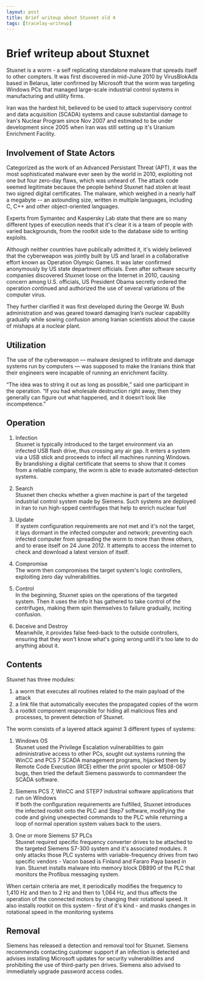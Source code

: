 ```yaml
---
layout: post
title: Brief writeup about Stuxnet old 4
tags: [tracelay-writeup]
---
```

# Brief writeup about Stuxnet

Stuxnet is a worm - a self replicating standalone malware that spreads itself to other compters. It was first discovered in mid-June 2010 by VirusBlokAda based in Belarus, later confirmed by Microsoft that the worm was targeting Windows PCs that managed large-scale industrial control systems in manufacturing and utility firms.

Iran was the hardest hit, believed to be used to attack supervisory control and data acquisition (SCADA) systems and cause substantial damage to Iran's Nuclear Program since Nov 2007 and estimated to be under development since 2005 when Iran was still setting up it's Uranium Enrichment Facility.

## Involvement of State Actors
Categorized as the work of an Advanced Persistant Threat (APT), it was the most sophisticated malware ever seen by the world in 2010, exploiting not one but four zero-day flaws, which was unheard of. The attack code seemed legitimate because the people behind Stuxnet had stolen at least two signed digital certificates. The malware, which weighed in a nearly half a megabyte -- an astounding size, written in multiple languages, including C, C++ and other object-oriented languages.

Experts from Symantec and Kaspersky Lab state that there are so many different types of execution needs that it's clear it is a team of people with varied backgrounds, from the rootkit side to the database side to writing exploits.

Although neither countries have publically admitted it, it's widely believed that the cyberweapon was jointly built by US and Israel in a collaborative effort known as Operation Olympic Games. It was later confirmed anonymously by US state department officials. Even after software security companies discovered Stuxnet loose on the Internet in 2010, causing concern among U.S. officials, US President Obama secretly ordered the operation continued and authorized the use of several variations of the computer virus.

They further clarified it was first developed during the George W. Bush administration and was geared toward damaging Iran’s nuclear capability gradually while sowing confusion among Iranian scientists about the cause of mishaps at a nuclear plant.

## Utilization
The use of the cyberweapon — malware designed to infiltrate and damage systems run by computers — was supposed to make the Iranians think that their engineers were incapable of running an enrichment facility.

“The idea was to string it out as long as possible,” said one participant in the operation. “If you had wholesale destruction right away, then they generally can figure out what happened, and it doesn’t look like incompetence.”

## Operation

1. Infection \
Stuxnet is typically introduced to the target environment via an infected USB flash drive, thus crossing any air gap. It enters a system via a USB stick and proceeds to infect all machines running Windows. By brandishing a digital certificate that seems to show that it comes from a reliable company, the worm is able to evade automated-detection systems.

2. Search \
Stuxnet then checks whether a given machine is part of  the targeted industrial control system made by Siemens. Such systems are deployed in Iran to run high-spped centrifuges that help to enrich nuclear fuel

3. Update \
If system configuration requirements are not met and it's not the target, it lays dormant in the infected computer and network; preventing each infected computer from spreading the worm to more than three others, and to erase itself on 24 June 2012. It attempts to access the internet to check and download a latest version of itself.

4. Compromise \
The worm then compromises the target system's logic controllers, exploiting zero day vulnerabilities.

5. Control \
In the beginning, Stuxnet spies on the operations of the targeted system. Then it uses the info it has gathered to take control of the centrifuges, making them spin themselves to failure gradually, inciting confusion.

6. Deceive and Destroy \
Meanwhile, it provides false feed-back to the outside controllers, ensuring that they won't know what's going wrong until it's too late to do anything about it.

## Contents
Stuxnet has three modules: 
1. a worm that executes all routines related to the main payload of the attack
2. a link file that automatically executes the propagated copies of the worm
3. a rootkit component responsible for hiding all malicious files and processes, to prevent detection of Stuxnet.

The worm consists of a layered attack against 3 different types of systems:
1. Windows OS \
Stuxnet used the Privilege Escalation vulnerabilities to gain administrative access to other PCs, sought out systems running the WinCC and PCS 7 SCADA management programs, hijacked them by Remote Code Execution (RCE) either the print spooler or MS08-067 bugs, then tried the default Siemens passwords to commandeer the SCADA software.

2. Siemens PCS 7, WinCC and STEP7 industrial software applications that run on Windows \
If both the configuration requirements are fulfilled, Stuxnet introduces the infected rootkit onto the PLC and Step7 software, modifying the code and giving unexpected commands to the PLC while returning a loop of normal operation system values back to the users.

3. One or more Siemens S7 PLCs \
Stuxnet required specific frequency converter drives to be attached to the targeted Siemens S7-300 system and it's associated modules. It only attacks those PLC systems with variable-frequency drives from two specific vendors - Vacon based is Finland and Fararo Paya based in Iran. Stuxnet installs malware into memory block DB890 of the PLC that monitors the Profibus messaging system.

When certain criteria are met, it periodically modifies the frequency to 1,410 Hz and then to 2 Hz and then to 1,064 Hz, and thus affects the operation of the connected motors by changing their rotational speed. It also installs rootkit on this system - first of it's kind - and masks changes in rotational speed in the monitoring systems

## Removal
Siemens has released a detection and removal tool for Stuxnet. Siemens recommends contacting customer support if an infection is detected and advises installing Microsoft updates for security vulnerabilities and prohibiting the use of third-party pen drives. Siemens also advised to immediately upgrade password access codes.